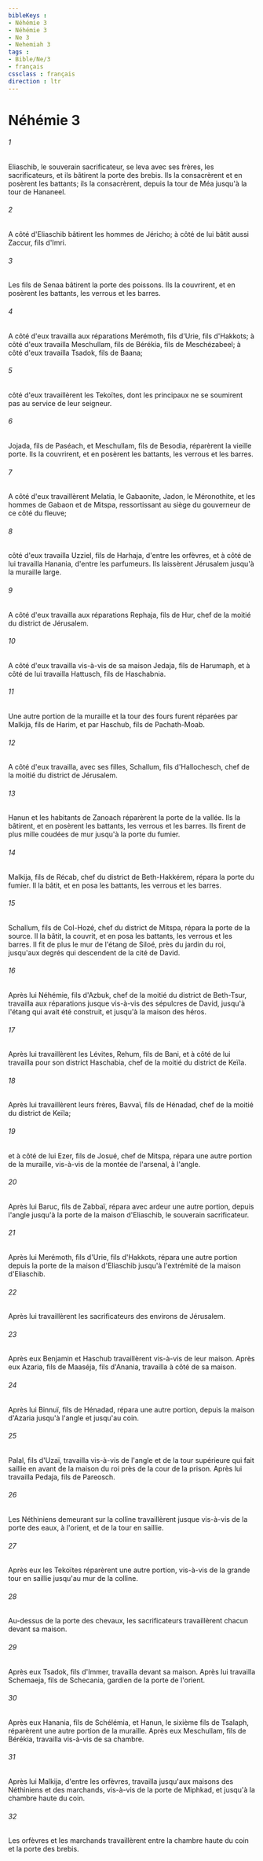 ```yaml
---
bibleKeys : 
- Néhémie 3
- Néhémie 3
- Ne 3
- Nehemiah 3
tags : 
- Bible/Ne/3
- français
cssclass : français
direction : ltr
---
```


# Néhémie 3

###### 1
Eliaschib, le souverain sacrificateur, se leva avec ses frères, les sacrificateurs, et ils bâtirent la porte des brebis. Ils la consacrèrent et en posèrent les battants; ils la consacrèrent, depuis la tour de Méa jusqu'à la tour de Hananeel.
###### 2
A côté d'Eliaschib bâtirent les hommes de Jéricho; à côté de lui bâtit aussi Zaccur, fils d'Imri.
###### 3
Les fils de Senaa bâtirent la porte des poissons. Ils la couvrirent, et en posèrent les battants, les verrous et les barres.
###### 4
A côté d'eux travailla aux réparations Merémoth, fils d'Urie, fils d'Hakkots; à côté d'eux travailla Meschullam, fils de Bérékia, fils de Meschézabeel; à côté d'eux travailla Tsadok, fils de Baana;
###### 5
côté d'eux travaillèrent les Tekoïtes, dont les principaux ne se soumirent pas au service de leur seigneur.
###### 6
Jojada, fils de Paséach, et Meschullam, fils de Besodia, réparèrent la vieille porte. Ils la couvrirent, et en posèrent les battants, les verrous et les barres.
###### 7
A côté d'eux travaillèrent Melatia, le Gabaonite, Jadon, le Méronothite, et les hommes de Gabaon et de Mitspa, ressortissant au siège du gouverneur de ce côté du fleuve;
###### 8
côté d'eux travailla Uzziel, fils de Harhaja, d'entre les orfèvres, et à côté de lui travailla Hanania, d'entre les parfumeurs. Ils laissèrent Jérusalem jusqu'à la muraille large.
###### 9
A côté d'eux travailla aux réparations Rephaja, fils de Hur, chef de la moitié du district de Jérusalem.
###### 10
A côté d'eux travailla vis-à-vis de sa maison Jedaja, fils de Harumaph, et à côté de lui travailla Hattusch, fils de Haschabnia.
###### 11
Une autre portion de la muraille et la tour des fours furent réparées par Malkija, fils de Harim, et par Haschub, fils de Pachath-Moab.
###### 12
A côté d'eux travailla, avec ses filles, Schallum, fils d'Hallochesch, chef de la moitié du district de Jérusalem.
###### 13
Hanun et les habitants de Zanoach réparèrent la porte de la vallée. Ils la bâtirent, et en posèrent les battants, les verrous et les barres. Ils firent de plus mille coudées de mur jusqu'à la porte du fumier.
###### 14
Malkija, fils de Récab, chef du district de Beth-Hakkérem, répara la porte du fumier. Il la bâtit, et en posa les battants, les verrous et les barres.
###### 15
Schallum, fils de Col-Hozé, chef du district de Mitspa, répara la porte de la source. Il la bâtit, la couvrit, et en posa les battants, les verrous et les barres. Il fit de plus le mur de l'étang de Siloé, près du jardin du roi, jusqu'aux degrés qui descendent de la cité de David.
###### 16
Après lui Néhémie, fils d'Azbuk, chef de la moitié du district de Beth-Tsur, travailla aux réparations jusque vis-à-vis des sépulcres de David, jusqu'à l'étang qui avait été construit, et jusqu'à la maison des héros.
###### 17
Après lui travaillèrent les Lévites, Rehum, fils de Bani, et à côté de lui travailla pour son district Haschabia, chef de la moitié du district de Keïla.
###### 18
Après lui travaillèrent leurs frères, Bavvaï, fils de Hénadad, chef de la moitié du district de Keïla;
###### 19
et à côté de lui Ezer, fils de Josué, chef de Mitspa, répara une autre portion de la muraille, vis-à-vis de la montée de l'arsenal, à l'angle.
###### 20
Après lui Baruc, fils de Zabbaï, répara avec ardeur une autre portion, depuis l'angle jusqu'à la porte de la maison d'Eliaschib, le souverain sacrificateur.
###### 21
Après lui Merémoth, fils d'Urie, fils d'Hakkots, répara une autre portion depuis la porte de la maison d'Eliaschib jusqu'à l'extrémité de la maison d'Eliaschib.
###### 22
Après lui travaillèrent les sacrificateurs des environs de Jérusalem.
###### 23
Après eux Benjamin et Haschub travaillèrent vis-à-vis de leur maison. Après eux Azaria, fils de Maaséja, fils d'Anania, travailla à côté de sa maison.
###### 24
Après lui Binnuï, fils de Hénadad, répara une autre portion, depuis la maison d'Azaria jusqu'à l'angle et jusqu'au coin.
###### 25
Palal, fils d'Uzaï, travailla vis-à-vis de l'angle et de la tour supérieure qui fait saillie en avant de la maison du roi près de la cour de la prison. Après lui travailla Pedaja, fils de Pareosch.
###### 26
Les Néthiniens demeurant sur la colline travaillèrent jusque vis-à-vis de la porte des eaux, à l'orient, et de la tour en saillie.
###### 27
Après eux les Tekoïtes réparèrent une autre portion, vis-à-vis de la grande tour en saillie jusqu'au mur de la colline.
###### 28
Au-dessus de la porte des chevaux, les sacrificateurs travaillèrent chacun devant sa maison.
###### 29
Après eux Tsadok, fils d'Immer, travailla devant sa maison. Après lui travailla Schemaeja, fils de Schecania, gardien de la porte de l'orient.
###### 30
Après eux Hanania, fils de Schélémia, et Hanun, le sixième fils de Tsalaph, réparèrent une autre portion de la muraille. Après eux Meschullam, fils de Bérékia, travailla vis-à-vis de sa chambre.
###### 31
Après lui Malkija, d'entre les orfèvres, travailla jusqu'aux maisons des Néthiniens et des marchands, vis-à-vis de la porte de Miphkad, et jusqu'à la chambre haute du coin.
###### 32
Les orfèvres et les marchands travaillèrent entre la chambre haute du coin et la porte des brebis.
